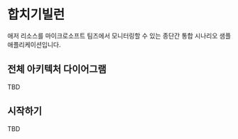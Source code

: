 # 합치기빌런 #

애저 리소스를 마이크로소프트 팀즈에서 모니터링할 수 있는 종단간 통합 시나리오 샘플 애플리케이션입니다.


## 전체 아키텍처 다이어그램 ##

TBD


## 시작하기 ##

TBD
